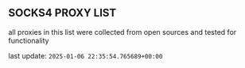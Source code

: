 ## SOCKS4 PROXY LIST

all proxies in this list were collected from open sources and tested for functionality

last update: `2025-01-06 22:35:54.765689+00:00`